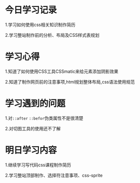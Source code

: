 # 今日学习记录

1.学习如何使用css相关知识制作简历

2.学习整站制作前的分析、布局及CSS样式表规划

# 学习心得

1.知道了如何使用CSS工具CSSmatic来给元素添加阴影效果

2.知道了制作网页前的注意事项,html规划整体布局,css语法使用规范


# 学习遇到的问题

1.对`::after`  `::befor`伪类属性不是很清楚

2.对切图工具的使用还不了解

# 明日学习内容

1.继续学习写代码css课程制作简历

2.学习整站顶部制作、选择符注意事项、css-sprite